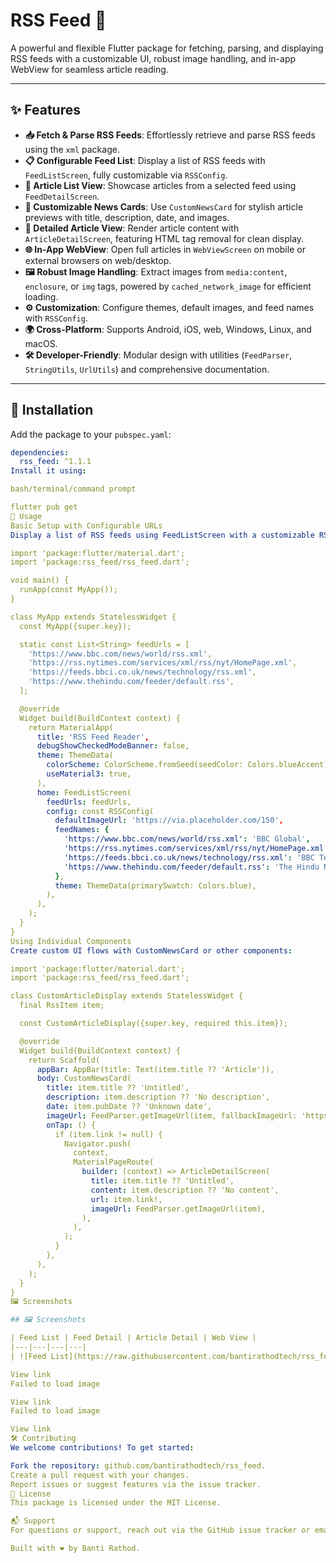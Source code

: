 # RSS Feed 📡

A powerful and flexible Flutter package for fetching, parsing, and displaying RSS feeds with a customizable UI, robust image handling, and in-app WebView for seamless article reading.

[<image-card alt="Pub Version" src="https://img.shields.io/pub/v/rss_feed?color=blue" ></image-card>](https://pub.dev/packages/rss_feed)
[<image-card alt="License: MIT" src="https://img.shields.io/badge/License-MIT-blue.svg" ></image-card>](https://opensource.org/licenses/MIT)
[<image-card alt="GitHub Stars" src="https://img.shields.io/github/stars/bantirathodtech/rss_feed" ></image-card>](https://github.com/bantirathodtech/rss_feed)

---

## ✨ Features

- **📥 Fetch & Parse RSS Feeds**: Effortlessly retrieve and parse RSS feeds using the `xml` package.
- **📋 Configurable Feed List**: Display a list of RSS feeds with `FeedListScreen`, fully customizable via `RSSConfig`.
- **📰 Article List View**: Showcase articles from a selected feed using `FeedDetailScreen`.
- **🎨 Customizable News Cards**: Use `CustomNewsCard` for stylish article previews with title, description, date, and images.
- **📄 Detailed Article View**: Render article content with `ArticleDetailScreen`, featuring HTML tag removal for clean display.
- **🌐 In-App WebView**: Open full articles in `WebViewScreen` on mobile or external browsers on web/desktop.
- **🖼️ Robust Image Handling**: Extract images from `media:content`, `enclosure`, or `img` tags, powered by `cached_network_image` for efficient loading.
- **⚙️ Customization**: Configure themes, default images, and feed names with `RSSConfig`.
- **🌍 Cross-Platform**: Supports Android, iOS, web, Windows, Linux, and macOS.
- **🛠️ Developer-Friendly**: Modular design with utilities (`FeedParser`, `StringUtils`, `UrlUtils`) and comprehensive documentation.

---

## 🚀 Installation

Add the package to your `pubspec.yaml`:

```yaml
dependencies:
  rss_feed: ^1.1.1
Install it using:

bash/terminal/command prompt

flutter pub get
📖 Usage
Basic Setup with Configurable URLs
Display a list of RSS feeds using FeedListScreen with a customizable RSSConfig:

import 'package:flutter/material.dart';
import 'package:rss_feed/rss_feed.dart';

void main() {
  runApp(const MyApp());
}

class MyApp extends StatelessWidget {
  const MyApp({super.key});

  static const List<String> feedUrls = [
    'https://www.bbc.com/news/world/rss.xml',
    'https://rss.nytimes.com/services/xml/rss/nyt/HomePage.xml',
    'https://feeds.bbci.co.uk/news/technology/rss.xml',
    'https://www.thehindu.com/feeder/default.rss',
  ];

  @override
  Widget build(BuildContext context) {
    return MaterialApp(
      title: 'RSS Feed Reader',
      debugShowCheckedModeBanner: false,
      theme: ThemeData(
        colorScheme: ColorScheme.fromSeed(seedColor: Colors.blueAccent),
        useMaterial3: true,
      ),
      home: FeedListScreen(
        feedUrls: feedUrls,
        config: const RSSConfig(
          defaultImageUrl: 'https://via.placeholder.com/150',
          feedNames: {
            'https://www.bbc.com/news/world/rss.xml': 'BBC Global',
            'https://rss.nytimes.com/services/xml/rss/nyt/HomePage.xml': 'NYT Home',
            'https://feeds.bbci.co.uk/news/technology/rss.xml': 'BBC Tech',
            'https://www.thehindu.com/feeder/default.rss': 'The Hindu News',
          },
          theme: ThemeData(primarySwatch: Colors.blue),
        ),
      ),
    );
  }
}
Using Individual Components
Create custom UI flows with CustomNewsCard or other components:

import 'package:flutter/material.dart';
import 'package:rss_feed/rss_feed.dart';

class CustomArticleDisplay extends StatelessWidget {
  final RssItem item;

  const CustomArticleDisplay({super.key, required this.item});

  @override
  Widget build(BuildContext context) {
    return Scaffold(
      appBar: AppBar(title: Text(item.title ?? 'Article')),
      body: CustomNewsCard(
        title: item.title ?? 'Untitled',
        description: item.description ?? 'No description',
        date: item.pubDate ?? 'Unknown date',
        imageUrl: FeedParser.getImageUrl(item, fallbackImageUrl: 'https://via.placeholder.com/150'),
        onTap: () {
          if (item.link != null) {
            Navigator.push(
              context,
              MaterialPageRoute(
                builder: (context) => ArticleDetailScreen(
                  title: item.title ?? 'Untitled',
                  content: item.description ?? 'No content',
                  url: item.link!,
                  imageUrl: FeedParser.getImageUrl(item),
                ),
              ),
            );
          }
        },
      ),
    );
  }
}
🖼️ Screenshots

## 🖼️ Screenshots

| Feed List | Feed Detail | Article Detail | Web View |
|---|---|---|---|
| ![Feed List](https://raw.githubusercontent.com/bantirathodtech/rss_feed/main/example/assets/feed_list.webp) | ![Feed Detail](https://raw.githubusercontent.com/bantirathodtech/rss_feed/main/example/assets/feed_detail.webp) | ![Article Detail](https://raw.githubusercontent.com/bantirathodtech/rss_feed/main/example/assets/article_detail.webp) | ![Web View](https://raw.githubusercontent.com/bantirathodtech/rss_feed/main/example/assets/web_view.webp) |

View link
Failed to load image

View link
Failed to load image

View link
🛠️ Contributing
We welcome contributions! To get started:

Fork the repository: github.com/bantirathodtech/rss_feed.
Create a pull request with your changes.
Report issues or suggest features via the issue tracker.
📄 License
This package is licensed under the MIT License.

📬 Support
For questions or support, reach out via the GitHub issue tracker or email bantirathodtech@gmail.com.

Built with ❤️ by Banti Rathod.